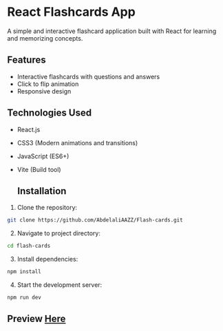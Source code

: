 # React Flashcards App

A simple and interactive flashcard application built with React for learning and memorizing concepts.

## Features

- Interactive flashcards with questions and answers
- Click to flip animation
- Responsive design


## Technologies Used

- React.js 
- CSS3 (Modern animations and transitions)
- JavaScript (ES6+)
- Vite (Build tool)

  ## Installation

1. Clone the repository:
```bash
git clone https://github.com/AbdelaliAAZZ/Flash-cards.git 
```
2. Navigate to project directory:
```bash
cd flash-cards
```
3. Install dependencies:
 ```bash
npm install
``` 
4. Start the development server:
```bash
npm run dev
```   
## Preview [Here](https://flash-cards-ks6r9r2re-abdelaliaazzs-projects.vercel.app/)
